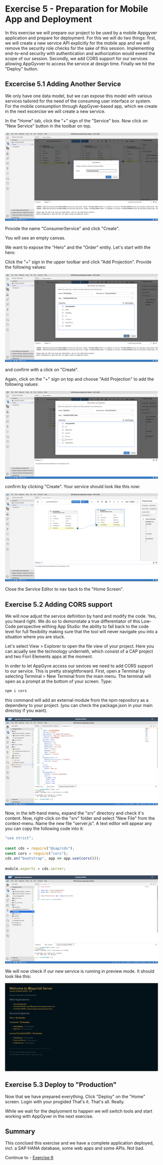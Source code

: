 # Exercise 5 - Preparation for Mobile App and Deployment

In this exercise we will prepare our project to be used by a mobile Appgyver application and prepare for deployment. For this we will do two things: first, we will create a new service API explicitly for the mobile app and we will remove the security role checks for the sake of this session. Implementing end-to-end security with authentication and authorization would exeed the scope of our session. Secondly, we add CORS support for our services allowing AppGyvver to access the service at design time. Finally we hit the "Deploy" button.



## Excercise 5.1 Adding Another Service
We only have one data model, but we can expose this model with various services tailored for the need of the consuming user interface or system. For the mobile consumption through AppGyver-based app, which we create in the next excercise we will create a new service.

In the "Home" tab, click the "+" sign of the "Service" box. Now click on "New Service" button in the toolbar on top.

![](/exercises/ex5/images/Deploy_01.png)

Provide the name "ConsumerService" and click "Create".

You will see an empty canvas.

We want to expose the "Hero" and the "Order" entity. Let's start with the hero:

Click the "+" sign in the upper toolbar and click "Add Projection". Provide the following values:

![](/exercises/ex5/images/Deploy_02.png)

and confirm with a click on "Create".

Again, click on the "+" sign on top and choose "Add Projection" to add the following values:

![](/exercises/ex5/images/Deploy_03.png)

confirm by clicking "Create".
Your service should look like this now:

![](/exercises/ex5/images/Deploy_04.png)

Close the Service Editor to nav back to the "Home Screen".

## Exercise 5.2 Adding CORS support
We will now adjust the service definition by hand and modify the code. Yes, you heard right. We do so to demonstate a true differentiator of this Low-Code perspective withing App Studio: the ability to fall back to the code level for full flexibility making sure that the tool will never navigate you into a situation where you are stuck.

Let's select View > Explorer to open the file view of your project. Here you can acually see the technology underneth, which consist of a CAP project and two Fiori Elements apps at the moment. 

In order to let AppGyve access our sevices we need to add CORS support to our service. This is pretty straightforward. First, open a Terminal by selecting Terminal > New Terminal from the main menu. The terminal will open as a prompt at the bottom of your screen. Type:
```bash
npm i cors
```
this command will add an external module from the npm repository as a dependeny to your project. (you can check the package.json in your main directoy if you want).

![](/exercises/ex5/images/Deploy_05.png)

Now, in the left-hand menu, expand the "srv" directory and check it's content. Now, right-click on the "srv" folder and select "New File" from the context-menu. Name the new file "server.js". A text editor will appear any you can copy the following code into it:

```JAVASCRIPT
"use strict";

const cds = require("@sap/cds");
const cors = require("cors");
cds.on("bootstrap", app => app.use(cors()));

module.exports = cds.server;
```

![](/exercises/ex5/images/Deploy_06.png)


We will now check if our new service is running in preview mode. 
It should look like this:

![](/exercises/ex5/images/Deploy_07.png)

## Exercise 5.3 Deploy to "Production"

Now that we have prepared everything. Click "Deploy" on the "Home" screen.
Login with your progided
That's it. That's all. Really.

While we wait for the deplyoment to happen we will switch tools and start working with AppGyver in the next exercise.

## Summary
This conclued this exercise and we have a complete application deployed, incl. a SAP HANA database, some web apps and some APIs. Not bad.

Continue to - [Exercise 6](../ex6/README.md)
